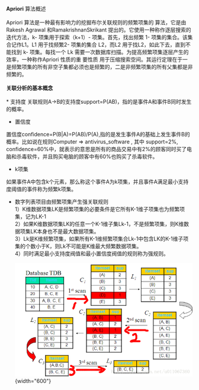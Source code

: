 **Apriori** 算法概述\
\
Apriori 算法是一种最有影响力的挖掘布尔关联规则的频繁项集的
算法，它是由Rakesh Agrawal 和RamakrishnanSkrikant
提出的。它使用一种称作逐层搜索的迭代方法，k- 项集用于探索（k+1）-
项集。首先，找出频繁 1- 项集的集合。该集合记作L1。L1 用于找频繁2-
项集的集合 L2，而L2 用于找L2，如此下去，直到不能找到 k- 项集。每找一个
Lk 需要一次数据库扫描。为提高频繁项集逐层产生的效率，一种称作Apriori
性质的重 要性质
用于压缩搜索空间。其运行定理在于一是频繁项集的所有非空子集都必须也是频繁的，二是非频繁项集的所有父集都是非频繁的。\
\
**关联分析的基本概念**\
\
\* 支持度
关联规则A-\>B的支持度support=P(AB)，指的是事件A和事件B同时发生的概率。

-   置信度

置信度confidence=P(B\|A)=P(AB)/P(A),指的是发生事件A的基础上发生事件B的概率。比如说在规则Computer
=\> antivirus_software , 其中 support=2%,
confidence=60%中，就表示的意思是所有的商品交易中有2%的顾客同时买了电脑和杀毒软件，并且购买电脑的顾客中有60%也购买了杀毒软件。

-   k项集

如果事件A中包含k个元素，那么称这个事件A为k项集，并且事件A满足最小支持度阈值的事件称为频繁k项集。

-   数字列表项目由频繁项集产生强关联规则\
    1）K维数据项集LK是频繁项集的必要条件是它所有K-1维子项集也为频繁项集，记为LK-1　\
    2）如果K维数据项集LK的任意一个K-1维子集Lk-1，不是频繁项集，则K维数据项集LK本身也不是最大数据项集。\
    3）Lk是K维频繁项集，如果所有K-1维频繁项集合Lk-1中包含LK的K-1维子项集的个数小于K，则Lk不可能是K维最大频繁数据项集。\
    4）同时满足最小支持度阀值和最小置信度阀值的规则称为强规则。\
    \
    ![](../../media/deeplearning/aproior1.png){width="600"}
